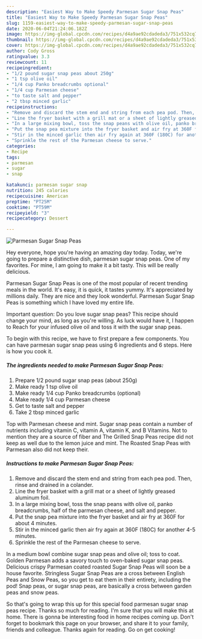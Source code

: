 ```yaml
---
description: "Easiest Way to Make Speedy Parmesan Sugar Snap Peas"
title: "Easiest Way to Make Speedy Parmesan Sugar Snap Peas"
slug: 1159-easiest-way-to-make-speedy-parmesan-sugar-snap-peas
date: 2020-06-04T21:24:06.182Z
image: https://img-global.cpcdn.com/recipes/d4a9ae92cdadeda3/751x532cq70/parmesan-sugar-snap-peas-recipe-main-photo.jpg
thumbnail: https://img-global.cpcdn.com/recipes/d4a9ae92cdadeda3/751x532cq70/parmesan-sugar-snap-peas-recipe-main-photo.jpg
cover: https://img-global.cpcdn.com/recipes/d4a9ae92cdadeda3/751x532cq70/parmesan-sugar-snap-peas-recipe-main-photo.jpg
author: Cody Gross
ratingvalue: 3.3
reviewcount: 11
recipeingredient:
- "1/2 pound sugar snap peas about 250g"
- "1 tsp olive oil"
- "1/4 cup Panko breadcrumbs optional"
- "1/4 cup Parmesan cheese"
- "to taste salt and pepper"
- "2 tbsp minced garlic"
recipeinstructions:
- "Remove and discard the stem end and string from each pea pod. Then, rinse and drained in a colander."
- "Line the fryer basket with a grill mat or a sheet of lightly greased aluminum foil."
- "In a large mixing bowl, toss the snap peans with olive oil, panko breadcrumbs, half of the parmesan cheese, and salt and pepper."
- "Put the snap pea mixture into the fryer basket and air fry at 360F for about 4 minutes."
- "Stir in the minced garlic then air fry again at 360F (180C) for another 4-5 minutes."
- "Sprinkle the rest of the Parmesan cheese to serve."
categories:
- Recipe
tags:
- parmesan
- sugar
- snap

katakunci: parmesan sugar snap 
nutrition: 245 calories
recipecuisine: American
preptime: "PT25M"
cooktime: "PT59M"
recipeyield: "3"
recipecategory: Dessert

---
```



![Parmesan Sugar Snap Peas](https://img-global.cpcdn.com/recipes/d4a9ae92cdadeda3/751x532cq70/parmesan-sugar-snap-peas-recipe-main-photo.jpg)

Hey everyone, hope you're having an amazing day today. Today, we're going to prepare a distinctive dish, parmesan sugar snap peas. One of my favorites. For mine, I am going to make it a bit tasty. This will be really delicious.

Parmesan Sugar Snap Peas is one of the most popular of recent trending meals in the world. It's easy, it is quick, it tastes yummy. It's appreciated by millions daily. They are nice and they look wonderful. Parmesan Sugar Snap Peas is something which I have loved my entire life.

Important question: Do you love sugar snap peas? This recipe should change your mind, as long as you&#39;re willing. As luck would have it, I happen to Reach for your infused olive oil and toss it with the sugar snap peas.


To begin with this recipe, we have to first prepare a few components. You can have parmesan sugar snap peas using 6 ingredients and 6 steps. Here is how you cook it.

<!--inarticleads1-->

##### The ingredients needed to make Parmesan Sugar Snap Peas:

1. Prepare 1/2 pound sugar snap peas (about 250g)
1. Make ready 1 tsp olive oil
1. Make ready 1/4 cup Panko breadcrumbs (optional)
1. Make ready 1/4 cup Parmesan cheese
1. Get to taste salt and pepper
1. Take 2 tbsp minced garlic


Top with Parmesan cheese and mint. Sugar snap peas contain a number of nutrients including vitamin C, vitamin A, vitamin K, and B Vitamins. Not to mention they are a source of fiber and The Grilled Snap Peas recipe did not keep as well due to the lemon juice and mint. The Roasted Snap Peas with Parmesan also did not keep their. 

<!--inarticleads2-->

##### Instructions to make Parmesan Sugar Snap Peas:

1. Remove and discard the stem end and string from each pea pod. Then, rinse and drained in a colander.
1. Line the fryer basket with a grill mat or a sheet of lightly greased aluminum foil.
1. In a large mixing bowl, toss the snap peans with olive oil, panko breadcrumbs, half of the parmesan cheese, and salt and pepper.
1. Put the snap pea mixture into the fryer basket and air fry at 360F for about 4 minutes.
1. Stir in the minced garlic then air fry again at 360F (180C) for another 4-5 minutes.
1. Sprinkle the rest of the Parmesan cheese to serve.


In a medium bowl combine sugar snap peas and olive oil; toss to coat. Golden Parmesan adds a savory touch to oven-baked sugar snap peas. Delicious crispy Parmesan coated roasted Sugar Snap Peas will soon be a house favorite. Stringless Sugar Snap Peas are a cross between English Peas and Snow Peas, so you get to eat them in their entirety, including the pod! Snap peas, or sugar snap peas, are basically a cross between garden peas and snow peas. 

So that's going to wrap this up for this special food parmesan sugar snap peas recipe. Thanks so much for reading. I'm sure that you will make this at home. There is gonna be interesting food in home recipes coming up. Don't forget to bookmark this page on your browser, and share it to your family, friends and colleague. Thanks again for reading. Go on get cooking!
